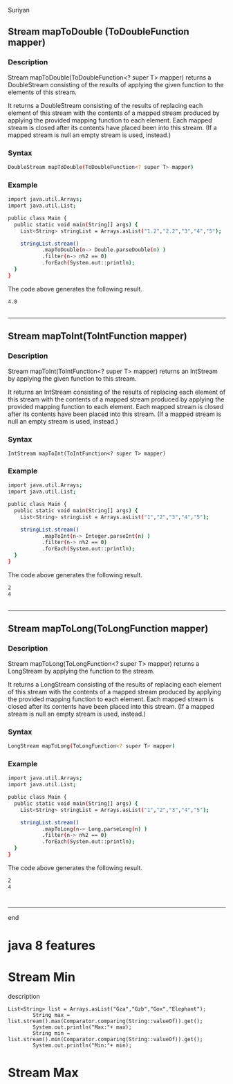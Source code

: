 Suriyan
## Stream mapToDouble (ToDoubleFunction mapper)

### Description

Stream mapToDouble(ToDoubleFunction<? super T> mapper) returns a DoubleStream consisting of the results of applying the given function to the elements of this stream. 

It returns a DoubleStream consisting of the results of replacing each element of this stream with the contents of a mapped stream produced by applying the provided mapping function to each element. Each mapped stream is closed after its contents have placed been into this stream. (If a mapped stream is null an empty stream is used, instead.)

### Syntax
```sh
DoubleStream mapToDouble(ToDoubleFunction<? super T> mapper)
```
### Example
```sh
import java.util.Arrays;
import java.util.List;

public class Main {
  public static void main(String[] args) {
    List<String> stringList = Arrays.asList("1.2","2.2","3","4","5");

    stringList.stream()
           .mapToDouble(n-> Double.parseDouble(n) )
           .filter(n-> n%2 == 0)
           .forEach(System.out::println);
  }
}
```
The code above generates the following result.
```sh
4.0
```
##
___
##
## Stream mapToInt(ToIntFunction mapper) 

### Description

Stream mapToInt(ToIntFunction<? super T> mapper) returns an IntStream by applying the given function to this stream.

It returns an IntStream consisting of the results of replacing each element of this stream with the contents of a mapped stream produced by applying the provided mapping function to each element. Each mapped stream is closed after its contents have been placed into this stream. (If a mapped stream is null an empty stream is used, instead.)

### Syntax

```
IntStream mapToInt(ToIntFunction<? super T> mapper) 
```
### Example

```sh
import java.util.Arrays;
import java.util.List;

public class Main {
  public static void main(String[] args) {
    List<String> stringList = Arrays.asList("1","2","3","4","5");

    stringList.stream()
           .mapToInt(n-> Integer.parseInt(n) )
           .filter(n-> n%2 == 0)
           .forEach(System.out::println);
  }
}
```
The code above generates the following result.
```sh
2
4
```
##
___
##
##
## Stream mapToLong(ToLongFunction mapper) 

### Description

Stream mapToLong(ToLongFunction<? super T> mapper) returns a LongStream by applying the function to the stream.

It returns a LongStream consisting of the results of replacing each element of this stream with the contents of a mapped stream produced by applying the provided mapping function to each element. Each mapped stream is closed after its contents have been placed into this stream. (If a mapped stream is null an empty stream is used, instead.)

### Syntax
```sh
LongStream mapToLong(ToLongFunction<? super T> mapper)
```
### Example
```sh
import java.util.Arrays;
import java.util.List;

public class Main {
  public static void main(String[] args) {
    List<String> stringList = Arrays.asList("1","2","3","4","5");

    stringList.stream()
           .mapToLong(n-> Long.parseLong(n) )
           .filter(n-> n%2 == 0)
           .forEach(System.out::println);
  }
}
```
The code above generates the following result.

```sh
2
4
```
#
#
___

end

# java 8 features
# Stream Min

description

```
List<String> list = Arrays.asList("Gza","Gzb","Gox","Elephant");
		String max = list.stream().max(Comparator.comparing(String::valueOf)).get();
		System.out.println("Max:"+ max);
		String min = list.stream().min(Comparator.comparing(String::valueOf)).get();
		System.out.println("Min:"+ min);
```
# Stream Max
